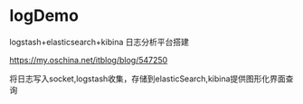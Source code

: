 # logDemo
logstash+elasticsearch+kibina 日志分析平台搭建


https://my.oschina.net/itblog/blog/547250

将日志写入socket,logstash收集，存储到elasticSearch,kibina提供图形化界面查询